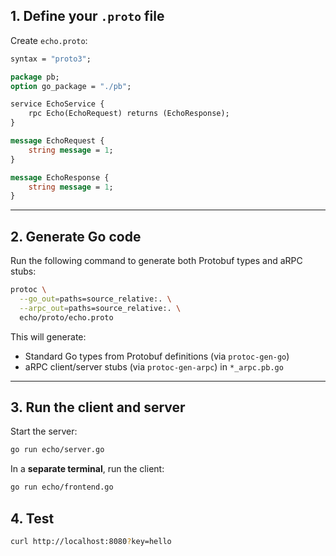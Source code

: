 ## 1. Define your `.proto` file

Create `echo.proto`:

```proto
syntax = "proto3";

package pb;
option go_package = "./pb";

service EchoService {
    rpc Echo(EchoRequest) returns (EchoResponse);
}

message EchoRequest {
    string message = 1;
}

message EchoResponse {
    string message = 1;
}
```

---

## 2. Generate Go code

Run the following command to generate both Protobuf types and aRPC stubs:

```bash
protoc \
  --go_out=paths=source_relative:. \
  --arpc_out=paths=source_relative:. \
  echo/proto/echo.proto
```

This will generate:
- Standard Go types from Protobuf definitions (via `protoc-gen-go`)
- aRPC client/server stubs (via `protoc-gen-arpc`) in `*_arpc.pb.go`

---

## 3. Run the client and server

Start the server:

```bash
go run echo/server.go
```

In a **separate terminal**, run the client:

```bash
go run echo/frontend.go
```

## 4. Test

```bash
curl http://localhost:8080?key=hello
```